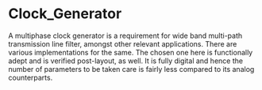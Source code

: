 # Clock_Generator
A multiphase clock generator is a requirement for wide band multi-path transmission line filter, amongst other relevant applications. There are various implementations for the same. The chosen one here is functionally adept and is verified post-layout, as well. It is fully digital and hence the number of parameters to be taken care is fairly less compared to its analog counterparts.
